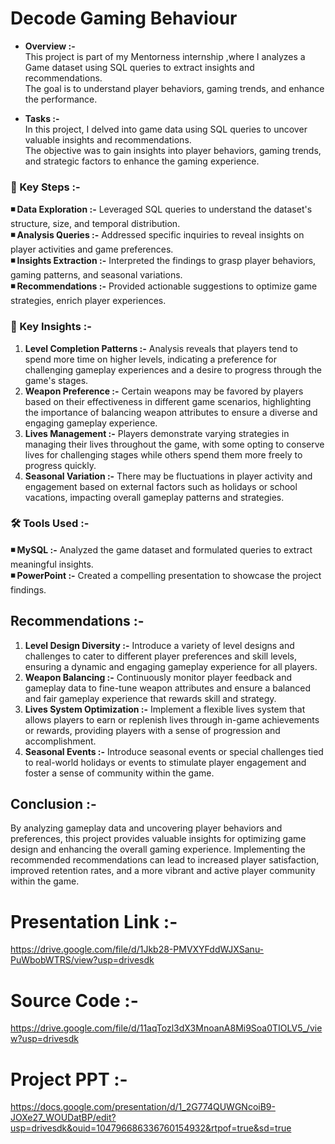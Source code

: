 # Decode Gaming Behaviour

- **Overview :-**                                                       
This project is part of my Mentorness internship ,where I analyzes a Game dataset using SQL queries to extract insights and recommendations.                                                     
The goal is to understand player behaviors, gaming trends, and enhance the performance.

- **Tasks :-**                                                           
In this project, I delved into game data using SQL queries to uncover valuable insights and recommendations.                                     
The objective was to gain insights into player behaviors, gaming trends, and strategic factors to enhance the gaming experience.

### 📌  Key Steps :-
**◾ Data Exploration :-**  Leveraged SQL queries to understand the dataset's structure, size, and temporal distribution.                            
**◾ Analysis Queries :-**  Addressed specific inquiries to reveal insights on player activities and game preferences.                                 
**◾ Insights Extraction :-**  Interpreted the findings to grasp player behaviors, gaming patterns, and seasonal variations.                                      
**◾ Recommendations :-**  Provided actionable suggestions to optimize game strategies, enrich player experiences.                                       

### 📌  Key Insights :-
1.  **Level Completion Patterns :-**  Analysis reveals that players tend to spend more time on higher levels, indicating a preference for challenging gameplay experiences and a desire to progress through the game's stages.
2.  **Weapon Preference :-**  Certain weapons may be favored by players based on their effectiveness in different game scenarios, highlighting the importance of balancing weapon attributes to ensure a diverse and engaging gameplay experience.
3.  **Lives Management :-**  Players demonstrate varying strategies in managing their lives throughout the game, with some opting to conserve lives for challenging stages while others spend them more freely to progress quickly.
4.  **Seasonal Variation :-**  There may be fluctuations in player activity and engagement based on external factors such as holidays or school vacations, impacting overall gameplay patterns and strategies.

### 🛠️  Tools Used :-
**◾ MySQL :-**  Analyzed the game dataset and formulated queries to extract meaningful insights.                                    
**◾ PowerPoint :-**  Created a compelling presentation to showcase the project findings.                          

## Recommendations :-
1.  **Level Design Diversity :-**  Introduce a variety of level designs and challenges to cater to different player preferences and skill levels, ensuring a dynamic and engaging gameplay experience for all players.          
2.  **Weapon Balancing :-**  Continuously monitor player feedback and gameplay data to fine-tune weapon attributes and ensure a balanced and fair gameplay experience that rewards skill and strategy.        
3.  **Lives System Optimization :-**  Implement a flexible lives system that allows players to earn or replenish lives through in-game achievements or rewards, providing players with a sense of progression and accomplishment.                          
4.  **Seasonal Events :-**  Introduce seasonal events or special challenges tied to real-world holidays or events to stimulate player engagement and foster a sense of community within the game.         

## Conclusion :-
By analyzing gameplay data and uncovering player behaviors and preferences, this project provides valuable insights for optimizing game design and enhancing the overall gaming experience. Implementing the recommended recommendations can lead to increased player satisfaction, improved retention rates, and a more vibrant and active player community within the game.

# Presentation Link :-                                         
https://drive.google.com/file/d/1Jkb28-PMVXYFddWJXSanu-PuWbobWTRS/view?usp=drivesdk

# Source Code :-                                                                            
https://drive.google.com/file/d/11aqTozl3dX3MnoanA8Mi9Soa0TIOLV5_/view?usp=drivesdk

# Project  PPT :-                                                                   
https://docs.google.com/presentation/d/1_2G774QUWGNcoiB9-JOXe27_WOUDatBP/edit?usp=drivesdk&ouid=104796686336760154932&rtpof=true&sd=true
